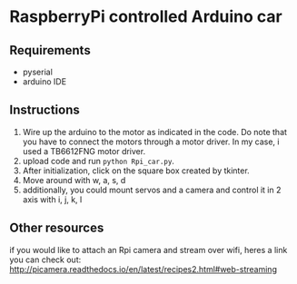 # RaspberryPi controlled Arduino car

## Requirements
* pyserial
* arduino IDE

## Instructions
1. Wire up the arduino to the motor as indicated in the code. Do note that you have to connect the motors through a motor driver. In my case, i used a TB6612FNG motor driver.
2. upload code and run `python Rpi_car.py`.
3. After initialization, click on the square box created by tkinter.
4. Move around with w, a, s, d
5. additionally, you could mount servos and a camera and control it in 2 axis with i, j, k, l

## Other resources
if you would like to attach an Rpi camera and stream over wifi, heres a link you can check out: http://picamera.readthedocs.io/en/latest/recipes2.html#web-streaming